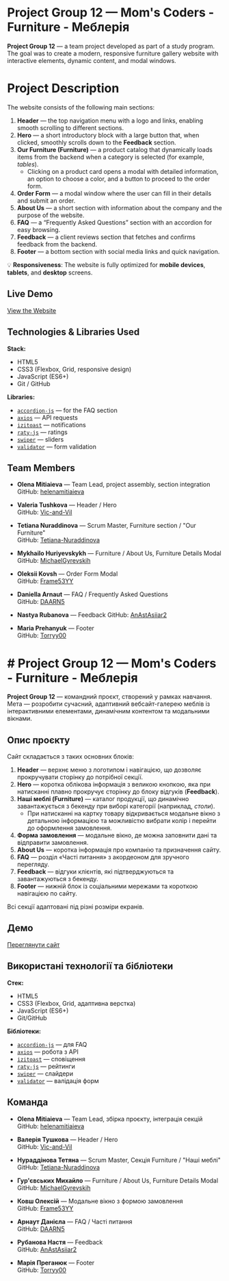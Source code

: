 # Project Group 12 — Mom's Coders - Furniture - Меблерія 

**Project Group 12** — a team project developed as part of a study program.  
The goal was to create a modern, responsive furniture gallery website with interactive elements, dynamic content, and modal windows.

# Project Description

The website consists of the following main sections:

1. **Header** — the top navigation menu with a logo and links, enabling smooth scrolling to different sections.  
2. **Hero** — a short introductory block with a large button that, when clicked, smoothly scrolls down to the **Feedback** section.  
3. **Our Furniture (Furniture)** — a product catalog that dynamically loads items from the backend when a category is selected (for example, *tables*).  
   - Clicking on a product card opens a modal with detailed information, an option to choose a color, and a button to proceed to the order form.  
4. **Order Form** — a modal window where the user can fill in their details and submit an order.  
5. **About Us** — a short section with information about the company and the purpose of the website.  
6. **FAQ** — a “Frequently Asked Questions” section with an accordion for easy browsing.  
7. **Feedback** — a client reviews section that fetches and confirms feedback from the backend.  
8. **Footer** — a bottom section with social media links and quick navigation.

💡 **Responsiveness**: The website is fully optimized for **mobile devices**, **tablets**, and **desktop** screens.

## Live Demo

[View the Website](https://helenamitiaieva.github.io/project-group-12/)

## Technologies & Libraries Used

**Stack:**
- HTML5
- CSS3 (Flexbox, Grid, responsive design)
- JavaScript (ES6+)
- Git / GitHub

**Libraries:**
- [`accordion-js`](https://www.npmjs.com/package/accordion-js) — for the FAQ section  
- [`axios`](https://axios-http.com/) — API requests  
- [`izitoast`](https://izitoast.marcelodolce.com/) — notifications  
- [`raty-js`](https://github.com/wbotelhos/raty) — ratings  
- [`swiper`](https://swiperjs.com/) — sliders  
- [`validator`](https://github.com/validatorjs/validator.js) — form validation  

## Team Members
- **Olena Mitiaieva** — Team Lead, project assembly, section integration  
  GitHub: [helenamitiaieva](https://github.com/helenamitiaieva)
  
- **Valeria Tushkova** — Header / Hero  
  GitHub: [Vic-and-Vil](https://github.com/Vic-and-Vil)

- **Tetiana Nuraddinova** — Scrum Master, Furniture section / "Our Furniture"  
  GitHub: [Tetiana-Nuraddinova](https://github.com/Tetiana-Nuraddinova)

- **Mykhailo Huriyevskykh** — Furniture / About Us, Furniture Details Modal  
  GitHub: [MichaelGyrevskih](https://github.com/MichaelGyrevskih)

- **Oleksii Kovsh** — Order Form Modal  
  GitHub: [Frame53YY](https://github.com/Frame53YY)

- **Daniella Arnaut** — FAQ / Frequently Asked Questions  
  GitHub: [DAARN5](https://github.com/DAARN5)

- **Nastya Rubanova** — Feedback
  GitHub: [AnAstAsiiar2](https://github.com/AnAstAsiiar2)

- **Maria Prehanyuk** — Footer  
  GitHub: [Torryy00](https://github.com/Torryy00)

# # Project Group 12 — Mom's Coders - Furniture - Меблерія 

**Project Group 12** — командний проєкт, створений у рамках навчання.  
Мета — розробити сучасний, адаптивний вебсайт-галерею меблів із інтерактивними елементами, динамічним контентом та модальними вікнами.

##  Опис проєкту

Сайт складається з таких основних блоків:

1. **Header** — верхнє меню з логотипом і навігацією, що дозволяє прокручувати сторінку до потрібної секції.  
2. **Hero** — коротка облікова інформація з великою кнопкою, яка при натисканні плавно прокручує сторінку до блоку відгуків (**Feedback**).  
3. **Наші меблі (Furniture)** — каталог продукції, що динамічно завантажується з бекенду при виборі категорії (наприклад, *столи*).  
   - При натисканні на картку товару відкривається модальне вікно з детальною інформацією та можливістю вибрати колір і перейти до оформлення замовлення.  
4. **Форма замовлення** — модальне вікно, де можна заповнити дані та відправити замовлення.  
5. **About Us** — коротка інформація про компанію та призначення сайту.  
6. **FAQ** — розділ «Часті питання» з акордеоном для зручного перегляду.  
7. **Feedback** — відгуки клієнтів, які підтверджуються та завантажуються з бекенду.  
8. **Footer** — нижній блок із соціальними мережами та короткою навігацією по сайту.

Всі секції адаптовані під різні розміри екранів.

## Демо

[Переглянути сайт](https://helenamitiaieva.github.io/project-group-12/)

## Використані технології та бібліотеки

**Стек:**
- HTML5
- CSS3 (Flexbox, Grid, адаптивна верстка)
- JavaScript (ES6+)
- Git/GitHub

**Бібліотеки:**
- [`accordion-js`](https://www.npmjs.com/package/accordion-js) — для FAQ
- [`axios`](https://axios-http.com/) — робота з API
- [`izitoast`](https://izitoast.marcelodolce.com/) — сповіщення
- [`raty-js`](https://github.com/wbotelhos/raty) — рейтинги
- [`swiper`](https://swiperjs.com/) — слайдери
- [`validator`](https://github.com/validatorjs/validator.js) — валідація форм

## Команда

- **Olena Mitiaieva** — Team Lead, збірка проєкту, інтеграція секцій  
  GitHub: [helenamitiaieva](https://github.com/helenamitiaieva)

- **Валерія Тушкова** — Header / Hero  
  GitHub: [Vic-and-Vil](https://github.com/Vic-and-Vil)

- **Нураддінова Тетяна** — Scrum Master, Секція Furniture / "Наші меблі"  
  GitHub: [Tetiana-Nuraddinova](https://github.com/Tetiana-Nuraddinova)

- **Гур'євських Михайло** — Furniture / About Us, Furniture Details Modal  
  GitHub: [MichaelGyrevskih](https://github.com/MichaelGyrevskih)

- **Ковш Олексій** — Модальне вікно з формою замовлення  
  GitHub: [Frame53YY](https://github.com/Frame53YY)

- **Арнаут Данієла** — FAQ / Часті питання  
  GitHub: [DAARN5](https://github.com/DAARN5)

- **Рубанова Настя** — Feedback  
 GitHub: [AnAstAsiiar2](https://github.com/AnAstAsiiar2)

- **Марія Преганюк** — Footer  
  GitHub: [Torryy00](https://github.com/Torryy00)
